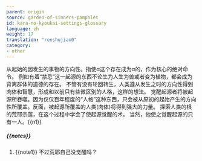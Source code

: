 ```yaml
---
parent: origin
source: garden-of-sinners-pamphlet
id: kara-no-kyoukai-settings-glossary
language: zh
weight: 17
translation: "renshujian0"
category:
- other
---
```


从起始的因发生的事物的方向性。指使α这个存在成为α的，作为核心的绝对命令。
例如有着“禁忌”这一起源的东西不论生为人生为兽或者变为植物，都会成为背离群体的道德的存在。
不管有没有轮回转生，人类遵从发生之时的方向性得到肉体和智慧，形成和以前只有些微区别的人格，这样的想法。
觉醒起源者将被起源所吞噬。因为仅仅百年程度的“人格”这种东西，只会被从原初的起始产生的方向性所覆盖。反面，被起源所覆盖的人类(肉体)将得到强大的力量。
探索人类的根的荒耶宗莲，在这个过程中学会了使起源觉醒的术。
当然，他使之觉醒起源的只有一人。{{n1}}

##### {{notes}}

1. {{note1}} 不过荒耶自己没觉醒吗？
